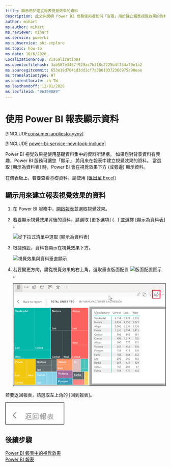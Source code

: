 ```yaml
---
title: 顯示用於建立報表視覺效果的資料
description: 此文件說明 Power BI 商務使用者如何「查看」用於建立報表視覺效果的資料。
author: mihart
ms.author: mihart
ms.reviewer: mihart
ms.service: powerbi
ms.subservice: pbi-explore
ms.topic: how-to
ms.date: 10/6/2020
LocalizationGroup: Visualizations
ms.openlocfilehash: 3ab587e3467f929ac7b318c2225b4f734a70e1a2
ms.sourcegitcommit: 653e18d7041d3dd1cf7a38010372366975a98eae
ms.translationtype: HT
ms.contentlocale: zh-TW
ms.lasthandoff: 12/01/2020
ms.locfileid: "96399089"
---
```

# <a name="show-data-with-power-bi-reports"></a>使用 Power BI 報表顯示資料

[!INCLUDE[consumer-appliesto-yyny](../includes/consumer-appliesto-yyny.md)]

[!INCLUDE [power-bi-service-new-look-include](../includes/power-bi-service-new-look-include.md)]

Power BI 視覺效果是使用基礎資料集中的資料所建構。 如果您對背景資料有興趣，Power BI 服務可讓您「顯示」  將用來在報表中建立視覺效果的資料。 當選取 [顯示為資料表]  時，Power BI 會在視覺效果下方 (或旁邊) 顯示資料。

在儀表板上，若要查看基礎資料，請使用 [[匯出至 Excel]](end-user-export.md)

## <a name="show-the-data-being-used-to-create-a-report-visual"></a>顯示用來建立報表視覺效果的資料
1. 在 Power BI 服務中，[開啟報表](end-user-report-open.md)並選取視覺效果。  
2. 若要顯示視覺效果背後的資料，請選取 [更多選項]  (...) 並選擇 [顯示為資料表]  。
   
   ![從下拉式清單中選取 [顯示為資料表]](./media/end-user-show-data/power-bi-show-data-vertical.png)
3. 根據預設，資料會顯示在視覺效果下方。
   
   ![視覺效果與資料垂直顯示](./media/end-user-show-data/power-bi-show-data-table.png)

4. 若要變更方向，請從視覺效果的右上角，選取垂直版面配置 ![版面配置圖示](media/end-user-show-data/power-bi-vertical-icon-new.png) 。
   
   ![視覺效果與資料水平顯示](./media/end-user-show-data/power-bi-show-horizontal.png)

若要返回報表，請選取左上角的 [回到報表]。 

   ![顯示 [回到報表] 連結的螢幕擷取畫面。](./media/end-user-show-data/power-bi-back.png)

## <a name="next-steps"></a>後續步驟
[Power BI 報表中的視覺效果](../visuals/power-bi-report-visualizations.md)    
[Power BI 報表](end-user-reports.md)    
